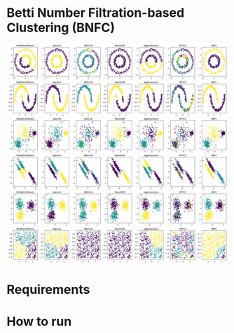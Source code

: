 # Betti Number Filtration-based Clustering (BNFC)

![images](https://github.com/Arghyapa/bnfc/blob/main/synthetic_2d.png)

# Requirements


# How to run
